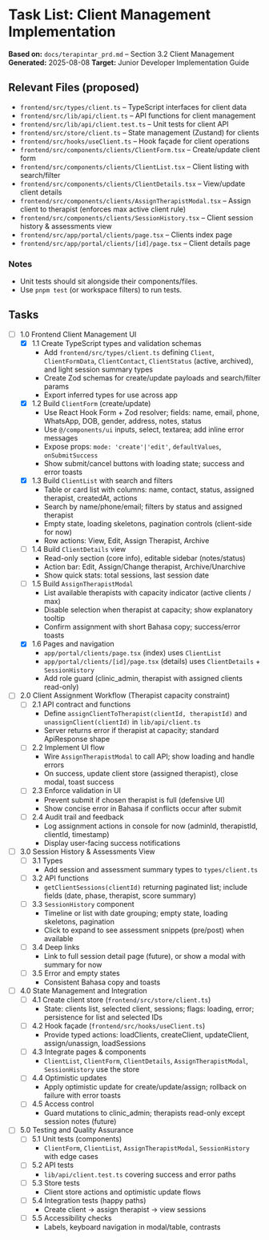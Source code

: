 # Task List: Client Management Implementation

**Based on:** `docs/terapintar_prd.md` – Section 3.2 Client Management
**Generated:** 2025-08-08
**Target:** Junior Developer Implementation Guide

## Relevant Files (proposed)

- `frontend/src/types/client.ts` – TypeScript interfaces for client data
- `frontend/src/lib/api/client.ts` – API functions for client management
- `frontend/src/lib/api/client.test.ts` – Unit tests for client API
- `frontend/src/store/client.ts` – State management (Zustand) for clients
- `frontend/src/hooks/useClient.ts` – Hook façade for client operations
- `frontend/src/components/clients/ClientForm.tsx` – Create/update client form
- `frontend/src/components/clients/ClientList.tsx` – Client listing with search/filter
- `frontend/src/components/clients/ClientDetails.tsx` – View/update client details
- `frontend/src/components/clients/AssignTherapistModal.tsx` – Assign client to therapist (enforces max active client rule)
- `frontend/src/components/clients/SessionHistory.tsx` – Client session history & assessments view
- `frontend/src/app/portal/clients/page.tsx` – Clients index page
- `frontend/src/app/portal/clients/[id]/page.tsx` – Client details page

### Notes

- Unit tests should sit alongside their components/files.
- Use `pnpm test` (or workspace filters) to run tests.

## Tasks

- [ ] 1.0 Frontend Client Management UI
  - [x] 1.1 Create TypeScript types and validation schemas
    - Add `frontend/src/types/client.ts` defining `Client`, `ClientFormData`, `ClientContact`, `ClientStatus` (active, archived), and light session summary types
    - Create Zod schemas for create/update payloads and search/filter params
    - Export inferred types for use across app
  - [x] 1.2 Build `ClientForm` (create/update)
    - Use React Hook Form + Zod resolver; fields: name, email, phone, WhatsApp, DOB, gender, address, notes, status
    - Use `@/components/ui` inputs, select, textarea; add inline error messages
    - Expose props: `mode: 'create'|'edit'`, `defaultValues`, `onSubmitSuccess`
    - Show submit/cancel buttons with loading state; success and error toasts
  - [x] 1.3 Build `ClientList` with search and filters
    - Table or card list with columns: name, contact, status, assigned therapist, createdAt, actions
    - Search by name/phone/email; filters by status and assigned therapist
    - Empty state, loading skeletons, pagination controls (client-side for now)
    - Row actions: View, Edit, Assign Therapist, Archive
  - [ ] 1.4 Build `ClientDetails` view
    - Read-only section (core info), editable sidebar (notes/status)
    - Action bar: Edit, Assign/Change therapist, Archive/Unarchive
    - Show quick stats: total sessions, last session date
  - [ ] 1.5 Build `AssignTherapistModal`
    - List available therapists with capacity indicator (active clients / max)
    - Disable selection when therapist at capacity; show explanatory tooltip
    - Confirm assignment with short Bahasa copy; success/error toasts
  - [x] 1.6 Pages and navigation
    - `app/portal/clients/page.tsx` (index) uses `ClientList`
    - `app/portal/clients/[id]/page.tsx` (details) uses `ClientDetails` + `SessionHistory`
    - Add role guard (clinic_admin, therapist with assigned clients read-only)

- [ ] 2.0 Client Assignment Workflow (Therapist capacity constraint)
  - [ ] 2.1 API contract and functions
    - Define `assignClientToTherapist(clientId, therapistId)` and `unassignClient(clientId)` in `lib/api/client.ts`
    - Server returns error if therapist at capacity; standard ApiResponse shape
  - [ ] 2.2 Implement UI flow
    - Wire `AssignTherapistModal` to call API; show loading and handle errors
    - On success, update client store (assigned therapist), close modal, toast success
  - [ ] 2.3 Enforce validation in UI
    - Prevent submit if chosen therapist is full (defensive UI)
    - Show concise error in Bahasa if conflicts occur after submit
  - [ ] 2.4 Audit trail and feedback
    - Log assignment actions in console for now (adminId, therapistId, clientId, timestamp)
    - Display user-facing success notifications

- [ ] 3.0 Session History & Assessments View
  - [ ] 3.1 Types
    - Add session and assessment summary types to `types/client.ts`
  - [ ] 3.2 API functions
    - `getClientSessions(clientId)` returning paginated list; include fields (date, phase, therapist, score summary)
  - [ ] 3.3 `SessionHistory` component
    - Timeline or list with date grouping; empty state, loading skeletons, pagination
    - Click to expand to see assessment snippets (pre/post) when available
  - [ ] 3.4 Deep links
    - Link to full session detail page (future), or show a modal with summary for now
  - [ ] 3.5 Error and empty states
    - Consistent Bahasa copy and toasts

- [ ] 4.0 State Management and Integration
  - [ ] 4.1 Create client store (`frontend/src/store/client.ts`)
    - State: clients list, selected client, sessions; flags: loading, error; persistence for list and selected IDs
  - [ ] 4.2 Hook façade (`frontend/src/hooks/useClient.ts`)
    - Provide typed actions: loadClients, createClient, updateClient, assign/unassign, loadSessions
  - [ ] 4.3 Integrate pages & components
    - `ClientList`, `ClientForm`, `ClientDetails`, `AssignTherapistModal`, `SessionHistory` use the store
  - [ ] 4.4 Optimistic updates
    - Apply optimistic update for create/update/assign; rollback on failure with error toasts
  - [ ] 4.5 Access control
    - Guard mutations to clinic_admin; therapists read-only except session notes (future)

- [ ] 5.0 Testing and Quality Assurance
  - [ ] 5.1 Unit tests (components)
    - `ClientForm`, `ClientList`, `AssignTherapistModal`, `SessionHistory` with edge cases
  - [ ] 5.2 API tests
    - `lib/api/client.test.ts` covering success and error paths
  - [ ] 5.3 Store tests
    - Client store actions and optimistic update flows
  - [ ] 5.4 Integration tests (happy paths)
    - Create client → assign therapist → view sessions
  - [ ] 5.5 Accessibility checks
    - Labels, keyboard navigation in modal/table, contrasts


